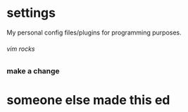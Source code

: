 # settings
My personal config files/plugins for programming purposes.

###### vim rocks


### make a change

# someone else made this ed
